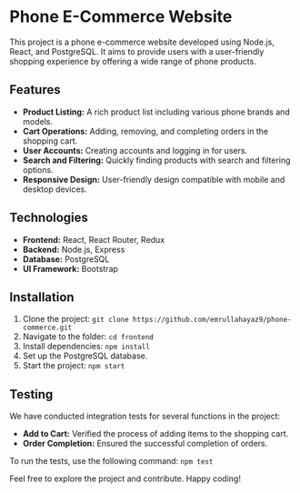 # Phone E-Commerce Website

This project is a phone e-commerce website developed using Node.js, React, and PostgreSQL. It aims to provide users with a user-friendly shopping experience by offering a wide range of phone products.

## Features

- **Product Listing:** A rich product list including various phone brands and models.
- **Cart Operations:** Adding, removing, and completing orders in the shopping cart.
- **User Accounts:** Creating accounts and logging in for users.
- **Search and Filtering:** Quickly finding products with search and filtering options.
- **Responsive Design:** User-friendly design compatible with mobile and desktop devices.

## Technologies

- **Frontend:** React, React Router, Redux
- **Backend:** Node.js, Express
- **Database:** PostgreSQL
- **UI Framework:** Bootstrap

## Installation

1. Clone the project: `git clone https://github.com/emrullahayaz9/phone-commerce.git`
2. Navigate to the folder: `cd frontend`
3. Install dependencies: `npm install`
4. Set up the PostgreSQL database.
5. Start the project: `npm start`

## Testing

We have conducted integration tests for several functions in the project:

- **Add to Cart:** Verified the process of adding items to the shopping cart.
- **Order Completion:** Ensured the successful completion of orders.

To run the tests, use the following command: `npm test`

Feel free to explore the project and contribute. Happy coding!
